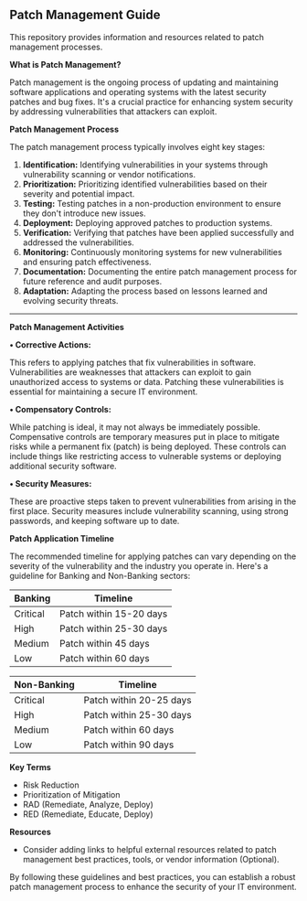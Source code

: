 ## Patch Management Guide

This repository provides information and resources related to patch management processes.

**What is Patch Management?**

Patch management is the ongoing process of updating and maintaining software applications and operating systems with the latest security patches and bug fixes. It's a crucial practice for enhancing system security by addressing vulnerabilities that attackers can exploit.

**Patch Management Process**

The patch management process typically involves eight key stages:

1. **Identification:** Identifying vulnerabilities in your systems through vulnerability scanning or vendor notifications.
2. **Prioritization:** Prioritizing identified vulnerabilities based on their severity and potential impact.
3. **Testing:** Testing patches in a non-production environment to ensure they don't introduce new issues.
4. **Deployment:** Deploying approved patches to production systems.
5. **Verification:** Verifying that patches have been applied successfully and addressed the vulnerabilities.
6. **Monitoring:** Continuously monitoring systems for new vulnerabilities and ensuring patch effectiveness.
7. **Documentation:** Documenting the entire patch management process for future reference and audit purposes.
8. **Adaptation:** Adapting the process based on lessons learned and evolving security threats.

---

**Patch Management Activities**

**•	Corrective Actions:**

This refers to applying patches that fix vulnerabilities in software. Vulnerabilities are weaknesses that attackers can exploit to gain unauthorized access to systems or data. Patching these vulnerabilities is essential for maintaining a secure IT environment.

**•	Compensatory Controls:**

While patching is ideal, it may not always be immediately possible. Compensative controls are temporary measures put in place to mitigate risks while a permanent fix (patch) is being deployed. These controls can include things like restricting access to vulnerable systems or deploying additional security software.

**•	Security Measures:**

These are proactive steps taken to prevent vulnerabilities from arising in the first place. Security measures include vulnerability scanning, using strong passwords, and keeping software up to date.


**Patch Application Timeline**

The recommended timeline for applying patches can vary depending on the severity of the vulnerability and the industry you operate in. Here's a guideline for Banking and Non-Banking sectors:

**Banking** | **Timeline**
---|---|
Critical | Patch within 15-20 days
High | Patch within 25-30 days
Medium | Patch within 45 days
Low | Patch within 60 days

**Non-Banking** | **Timeline**
---|---|
Critical | Patch within 20-25 days
High | Patch within 25-30 days
Medium | Patch within 60 days
Low | Patch within 90 days

**Key Terms**

* Risk Reduction
* Prioritization of Mitigation
* RAD (Remediate, Analyze, Deploy)
* RED (Remediate, Educate, Deploy)

**Resources**

* Consider adding links to helpful external resources related to patch management best practices, tools, or vendor information (Optional).


By following these guidelines and best practices, you can establish a robust patch management process to enhance the security of your IT environment.
